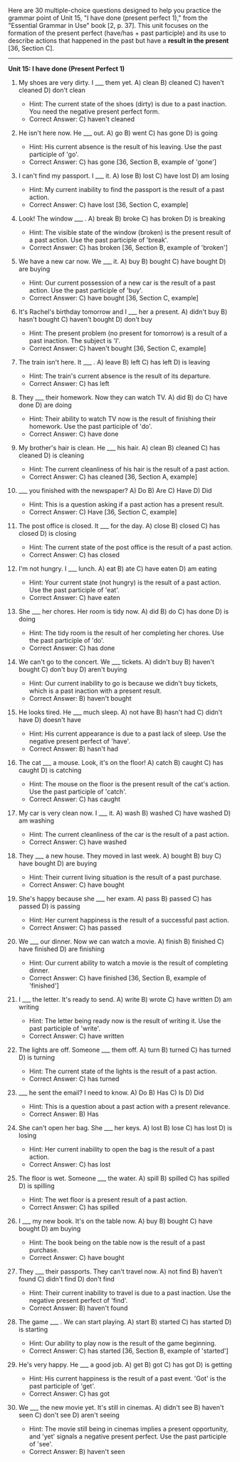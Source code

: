 Here are 30 multiple-choice questions designed to help you practice the grammar point of Unit 15, "I have done (present perfect 1)," from the "Essential Grammar in Use" book [2, p. 37]. This unit focuses on the formation of the present perfect (have/has + past participle) and its use to describe actions that happened in the past but have a **result in the present** [36, Section C].

***

**Unit 15: I have done (Present Perfect 1)**

1.  My shoes are very dirty. I ___ them yet.
    A) clean
    B) cleaned
    C) haven't cleaned
    D) don't clean
    *   Hint: The current state of the shoes (dirty) is due to a past inaction. You need the negative present perfect form.
    *   Correct Answer: C) haven't cleaned

2.  He isn't here now. He ___ out.
    A) go
    B) went
    C) has gone
    D) is going
    *   Hint: His current absence is the result of his leaving. Use the past participle of 'go'.
    *   Correct Answer: C) has gone [36, Section B, example of 'gone']

3.  I can't find my passport. I ___ it.
    A) lose
    B) lost
    C) have lost
    D) am losing
    *   Hint: My current inability to find the passport is the result of a past action.
    *   Correct Answer: C) have lost [36, Section C, example]

4.  Look! The window ___ .
    A) break
    B) broke
    C) has broken
    D) is breaking
    *   Hint: The visible state of the window (broken) is the present result of a past action. Use the past participle of 'break'.
    *   Correct Answer: C) has broken [36, Section B, example of 'broken']

5.  We have a new car now. We ___ it.
    A) buy
    B) bought
    C) have bought
    D) are buying
    *   Hint: Our current possession of a new car is the result of a past action. Use the past participle of 'buy'.
    *   Correct Answer: C) have bought [36, Section C, example]

6.  It's Rachel's birthday tomorrow and I ___ her a present.
    A) didn't buy
    B) hasn't bought
    C) haven't bought
    D) don't buy
    *   Hint: The present problem (no present for tomorrow) is a result of a past inaction. The subject is 'I'.
    *   Correct Answer: C) haven't bought [36, Section C, example]

7.  The train isn't here. It ___ .
    A) leave
    B) left
    C) has left
    D) is leaving
    *   Hint: The train's current absence is the result of its departure.
    *   Correct Answer: C) has left

8.  They ___ their homework. Now they can watch TV.
    A) did
    B) do
    C) have done
    D) are doing
    *   Hint: Their ability to watch TV now is the result of finishing their homework. Use the past participle of 'do'.
    *   Correct Answer: C) have done

9.  My brother's hair is clean. He ___ his hair.
    A) clean
    B) cleaned
    C) has cleaned
    D) is cleaning
    *   Hint: The current cleanliness of his hair is the result of a past action.
    *   Correct Answer: C) has cleaned [36, Section A, example]

10. ___ you finished with the newspaper?
    A) Do
    B) Are
    C) Have
    D) Did
    *   Hint: This is a question asking if a past action has a present result.
    *   Correct Answer: C) Have [36, Section C, example]

11. The post office is closed. It ___ for the day.
    A) close
    B) closed
    C) has closed
    D) is closing
    *   Hint: The current state of the post office is the result of a past action.
    *   Correct Answer: C) has closed

12. I'm not hungry. I ___ lunch.
    A) eat
    B) ate
    C) have eaten
    D) am eating
    *   Hint: Your current state (not hungry) is the result of a past action. Use the past participle of 'eat'.
    *   Correct Answer: C) have eaten

13. She ___ her chores. Her room is tidy now.
    A) did
    B) do
    C) has done
    D) is doing
    *   Hint: The tidy room is the result of her completing her chores. Use the past participle of 'do'.
    *   Correct Answer: C) has done

14. We can't go to the concert. We ___ tickets.
    A) didn't buy
    B) haven't bought
    C) don't buy
    D) aren't buying
    *   Hint: Our current inability to go is because we didn't buy tickets, which is a past inaction with a present result.
    *   Correct Answer: B) haven't bought

15. He looks tired. He ___ much sleep.
    A) not have
    B) hasn't had
    C) didn't have
    D) doesn't have
    *   Hint: His current appearance is due to a past lack of sleep. Use the negative present perfect of 'have'.
    *   Correct Answer: B) hasn't had

16. The cat ___ a mouse. Look, it's on the floor!
    A) catch
    B) caught
    C) has caught
    D) is catching
    *   Hint: The mouse on the floor is the present result of the cat's action. Use the past participle of 'catch'.
    *   Correct Answer: C) has caught

17. My car is very clean now. I ___ it.
    A) wash
    B) washed
    C) have washed
    D) am washing
    *   Hint: The current cleanliness of the car is the result of a past action.
    *   Correct Answer: C) have washed

18. They ___ a new house. They moved in last week.
    A) bought
    B) buy
    C) have bought
    D) are buying
    *   Hint: Their current living situation is the result of a past purchase.
    *   Correct Answer: C) have bought

19. She's happy because she ___ her exam.
    A) pass
    B) passed
    C) has passed
    D) is passing
    *   Hint: Her current happiness is the result of a successful past action.
    *   Correct Answer: C) has passed

20. We ___ our dinner. Now we can watch a movie.
    A) finish
    B) finished
    C) have finished
    D) are finishing
    *   Hint: Our current ability to watch a movie is the result of completing dinner.
    *   Correct Answer: C) have finished [36, Section B, example of 'finished']

21. I ___ the letter. It's ready to send.
    A) write
    B) wrote
    C) have written
    D) am writing
    *   Hint: The letter being ready now is the result of writing it. Use the past participle of 'write'.
    *   Correct Answer: C) have written

22. The lights are off. Someone ___ them off.
    A) turn
    B) turned
    C) has turned
    D) is turning
    *   Hint: The current state of the lights is the result of a past action.
    *   Correct Answer: C) has turned

23. ___ he sent the email? I need to know.
    A) Do
    B) Has
    C) Is
    D) Did
    *   Hint: This is a question about a past action with a present relevance.
    *   Correct Answer: B) Has

24. She can't open her bag. She ___ her keys.
    A) lost
    B) lose
    C) has lost
    D) is losing
    *   Hint: Her current inability to open the bag is the result of a past action.
    *   Correct Answer: C) has lost

25. The floor is wet. Someone ___ the water.
    A) spill
    B) spilled
    C) has spilled
    D) is spilling
    *   Hint: The wet floor is a present result of a past action.
    *   Correct Answer: C) has spilled

26. I ___ my new book. It's on the table now.
    A) buy
    B) bought
    C) have bought
    D) am buying
    *   Hint: The book being on the table now is the result of a past purchase.
    *   Correct Answer: C) have bought

27. They ___ their passports. They can't travel now.
    A) not find
    B) haven't found
    C) didn't find
    D) don't find
    *   Hint: Their current inability to travel is due to a past inaction. Use the negative present perfect of 'find'.
    *   Correct Answer: B) haven't found

28. The game ___ . We can start playing.
    A) start
    B) started
    C) has started
    D) is starting
    *   Hint: Our ability to play now is the result of the game beginning.
    *   Correct Answer: C) has started [36, Section B, example of 'started']

29. He's very happy. He ___ a good job.
    A) get
    B) got
    C) has got
    D) is getting
    *   Hint: His current happiness is the result of a past event. 'Got' is the past participle of 'get'.
    *   Correct Answer: C) has got

30. We ___ the new movie yet. It's still in cinemas.
    A) didn't see
    B) haven't seen
    C) don't see
    D) aren't seeing
    *   Hint: The movie still being in cinemas implies a present opportunity, and 'yet' signals a negative present perfect. Use the past participle of 'see'.
    *   Correct Answer: B) haven't seen